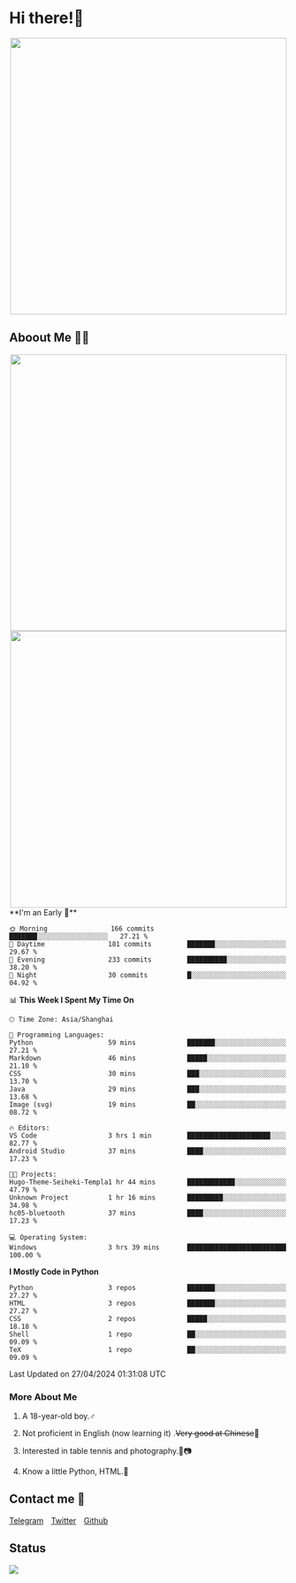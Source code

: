 # Hi there!🎉

<div align=center><img src="https://count.getloli.com/get/@Cicada000?theme=moebooru" width=500px></div>

## Aboout Me 👀💦

<div align=center>
<img src="https://github-readme-stats.vercel.app/api?username=Cicada000&show_icons=true&theme=tokyonight" width=500px>
<br>
<img src="https://github-readme-stats.vercel.app/api/top-langs/?username=Cicada000&show_icons=true&theme=tokyonight&layout=compact" width=500px>
</div>
<!--START_SECTION:waka-->
**I'm an Early 🐤** 

```text
🌞 Morning                166 commits         ███████░░░░░░░░░░░░░░░░░░   27.21 % 
🌆 Daytime                181 commits         ███████░░░░░░░░░░░░░░░░░░   29.67 % 
🌃 Evening                233 commits         ██████████░░░░░░░░░░░░░░░   38.20 % 
🌙 Night                  30 commits          █░░░░░░░░░░░░░░░░░░░░░░░░   04.92 % 
```


📊 **This Week I Spent My Time On** 

```text
🕑︎ Time Zone: Asia/Shanghai

💬 Programming Languages: 
Python                   59 mins             ███████░░░░░░░░░░░░░░░░░░   27.21 % 
Markdown                 46 mins             █████░░░░░░░░░░░░░░░░░░░░   21.10 % 
CSS                      30 mins             ███░░░░░░░░░░░░░░░░░░░░░░   13.70 % 
Java                     29 mins             ███░░░░░░░░░░░░░░░░░░░░░░   13.68 % 
Image (svg)              19 mins             ██░░░░░░░░░░░░░░░░░░░░░░░   08.72 % 

🔥 Editors: 
VS Code                  3 hrs 1 min         █████████████████████░░░░   82.77 % 
Android Studio           37 mins             ████░░░░░░░░░░░░░░░░░░░░░   17.23 % 

🐱‍💻 Projects: 
Hugo-Theme-Seiheki-Templa1 hr 44 mins        ████████████░░░░░░░░░░░░░   47.79 % 
Unknown Project          1 hr 16 mins        █████████░░░░░░░░░░░░░░░░   34.98 % 
hc05-bluetooth           37 mins             ████░░░░░░░░░░░░░░░░░░░░░   17.23 % 

💻 Operating System: 
Windows                  3 hrs 39 mins       █████████████████████████   100.00 % 
```

**I Mostly Code in Python** 

```text
Python                   3 repos             ███████░░░░░░░░░░░░░░░░░░   27.27 % 
HTML                     3 repos             ███████░░░░░░░░░░░░░░░░░░   27.27 % 
CSS                      2 repos             █████░░░░░░░░░░░░░░░░░░░░   18.18 % 
Shell                    1 repo              ██░░░░░░░░░░░░░░░░░░░░░░░   09.09 % 
TeX                      1 repo              ██░░░░░░░░░░░░░░░░░░░░░░░   09.09 % 
```




 Last Updated on 27/04/2024 01:31:08 UTC
<!--END_SECTION:waka-->

### More About Me

1. A 18-year-old boy.♂

2. Not proficient in English (now learning it) .~~Very good at Chinese~~🤣

3. Interested in table tennis and photography.🏓📷

4. Know a little Python, HTML.🐍


## Contact me 💬

[Telegram](https://t.me/CicadaLYW)&emsp;[Twitter](https://twitter.com/Cicada0001)&emsp;[Github](https://github.com/Cicada000)

## Status
<img src="https://weather-icon.journeyad.repl.co/@hangzhou?v=1" align="left">







